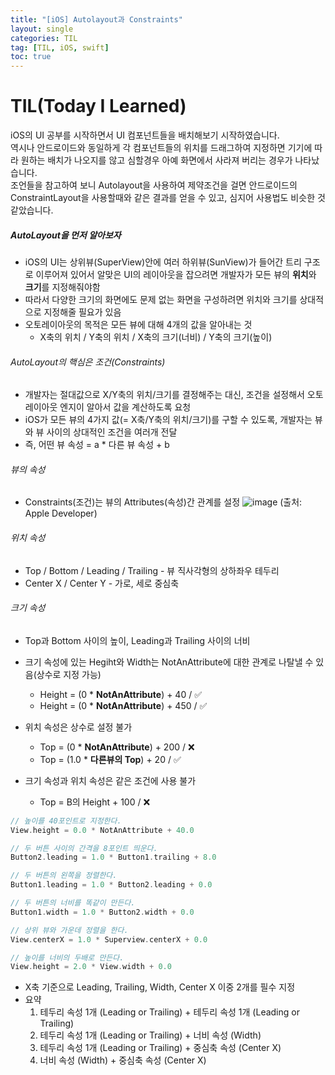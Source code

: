 ```yaml
---
title: "[iOS] Autolayout과 Constraints"
layout: single
categories: TIL
tag: [TIL, iOS, swift]
toc: true
---
```


# TIL(Today I Learned)

iOS의 UI 공부를 시작하면서 UI 컴포넌트들을 배치해보기 시작하였습니다. <br>
역시나 안드로이드와 동일하게 각 컴포넌트들의 위치를 드래그하여 지정하면 기기에 따라 원하는 배치가 나오지를 않고 심할경우 아예 화면에서 사라져 버리는 경우가 나타났습니다. <br>
조언들을 참고하여 보니 Autolayout을 사용하여 제약조건을 걸면 안드로이드의 ConstraintLayout을 사용할때와 같은 결과를 얻을 수 있고, 심지어 사용법도 비슷한 것 같았습니다.

##### AutoLayout을 먼저 알아보자
* iOS의 UI는 상위뷰(SuperView)안에 여러 하위뷰(SunView)가 들어간 트리 구조로 이루어져 있어서 알맞은 UI의 레이아웃을 잡으려면 개발자가 모든 뷰의 **위치**와 **크기**를 지정해줘야함
* 따라서 다양한 크기의 화면에도 문제 없는 화면을 구성하려면 위치와 크기를 상대적으로 지정해줄 필요가 있음
* 오토레이아웃의 목적은 모든 뷰에 대해 4개의 값을 알아내는 것
    - X축의 위치 / Y축의 위치 / X축의 크기(너비) / Y축의 크기(높이)

###### AutoLayout의 핵심은 조건(Constraints)
* 개발자는 절대값으로 X/Y축의 위치/크기를 결정해주는 대신, 조건을 설정해서 오토레이아웃 엔지이 알아서 값을 계산하도록 요청
* iOS가 모든 뷰의 4가지 값(= X축/Y축의 위치/크기)를 구할 수 있도록,
개발자는 뷰와 뷰 사이의 상대적인 조건을 여러개 전달
* 즉, 어떤 뷰 속성 = a * 다른 뷰 속성 + b

###### 뷰의 속성
* Constraints(조건)는 뷰의 Attributes(속성)간 관계를 설정
![image](https://github.com/pinocchio22/pinocchio22.github.io/assets/61182499/59d265d7-8ba9-4e5b-9a65-5654755b4899)
(출처: Apple Developer)


###### 위치 속성
* Top / Bottom / Leading / Trailing - 뷰 직사각형의 상하좌우 테두리
* Center X / Center Y - 가로, 세로 중심축

###### 크기 속성
* Top과 Bottom 사이의 높이, Leading과 Trailing 사이의 너비
* 크기 속성에 있는 Hegiht와 Width는 NotAnAttribute에 대한 관계로 나탈낼 수 있음(상수로 지정 가능)
    - Height = (0 * **NotAnAttribute**) + 40 / ✅
    - Height = (0 * **NotAnAttribute**) + 450  / ✅

* 위치 속성은 상수로 설정 불가
    - Top = (0 * **NotAnAttribute**) + 200 / ❌
    - Top = (1.0 * **다른뷰의 Top**) + 20 / ✅

* 크기 속성과 위치 속성은 같은 조건에 사용 불가
    - Top = B의 Height + 100 / ❌
```swift
// 높이를 40포인트로 지정한다.
View.height = 0.0 * NotAnAttribute + 40.0

// 두 버튼 사이의 간격을 8포인트 띄운다.
Button2.leading = 1.0 * Button1.trailing + 8.0

// 두 버튼의 왼쪽을 정렬한다.
Button1.leading = 1.0 * Button2.leading + 0.0

// 두 버튼의 너비를 똑같이 만든다.
Button1.width = 1.0 * Button2.width + 0.0

// 상위 뷰와 가운데 정렬을 한다.
View.centerX = 1.0 * Superview.centerX + 0.0

// 높이를 너비의 두배로 만든다.
View.height = 2.0 * View.width + 0.0
```
* X축 기준으로 Leading, Trailing, Width, Center X 이중 2개를 필수 지정
* 요약
    1. 테두리 속성 1개 (Leading or Trailing) + 테두리 속성 1개 (Leading or Trailing)
    2. 테두리 속성 1개 (Leading or Trailing) + 너비 속성 (Width)
    3. 테두리 속성 1개 (Leading or Trailing) + 중심축 속성 (Center X)
    4. 너비 속성 (Width) + 중심축 속성 (Center X)
